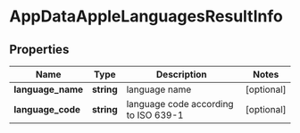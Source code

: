 # AppDataAppleLanguagesResultInfo

## Properties

| Name | Type | Description | Notes |
|------------ | ------------- | ------------- | -------------|
**language_name** | **string** | language name |[optional]|
**language_code** | **string** | language code according to ISO 639-1 |[optional]|
